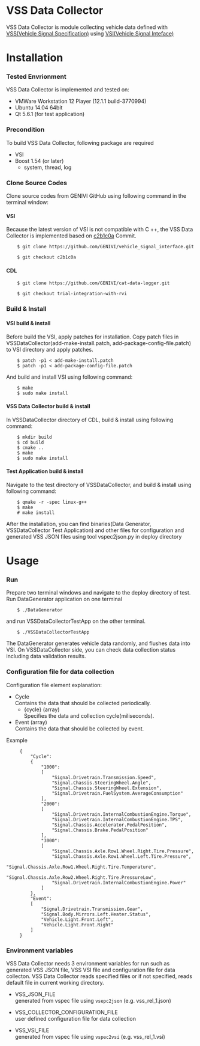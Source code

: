 # VSS Data Collector

VSS Data Collector is module collecting vehicle data defined with [VSS(Vehicle Signal Specification)](https://github.com/GENIVI/vehicle_signal_specification) using [VSI(Vehicle Signal Inteface)](https://github.com/GENIVI/vehicle_signal_interface)

# Installation

### Tested Envrionment
VSS Data Collector is implemented and tested on:
* VMWare Workstation 12 Player (12.1.1 build-3770994)
* Ubuntu 14.04 64bit
* Qt 5.6.1 (for test application)

### Precondition
To build VSS Data Collector, following package are required
* VSI
* Boost 1.54 (or later)
    * system, thread, log

### Clone Source Codes
Clone source codes from GENIVI GitHub using following command in the terminal window:
#### VSI
Because the latest version of VSI is not compatible with C ++, the VSS Data Collector is implemented based on [c2b1c0a](https://github.com/GENIVI/vehicle_signal_interface/tree/c2b1c0ab0124aa36a30ddd486cf8b373be7b2c0f) Commit.

        $ git clone https://github.com/GENIVI/vehicle_signal_interface.git
  
        $ git checkout c2b1c0a

#### CDL

        $ git clone https://github.com/GENIVI/cat-data-logger.git
  
        $ git checkout trial-integration-with-rvi
  
### Build & Install
#### VSI build & install
Before build the VSI, apply patches for installation.
Copy patch files in VSSDataCollector(add-make-install.patch, add-package-config-file.patch) to VSI directory and apply patches.

        $ patch -p1 < add-make-install.patch
        $ patch -p1 < add-package-config-file.patch

And build and install VSI using following command:

        $ make
        $ sudo make install

#### VSS Data Collector build & install
In VSSDataCollector directory of CDL, build & install using following command:

        $ mkdir build
        $ cd build
        $ cmake ..
        $ make
        $ sudo make install
        
#### Test Application build & install
Navigate to the test directory of VSSDataCollector, and build & install using following command:

        $ qmake -r -spec linux-g++
        $ make
        # make install
        
After the installation, you can find binaries(Data Generator, VSSDataCollector Test Application) and other files for configuration and generated VSS JSON files using tool vspec2json.py in deploy directory

# Usage

### Run
Prepare two terminal windows and navigate to the deploy directory of test.
Run DataGenerator application on one terminal

        $ ./DataGenerator
        
and run VSSDataCollectorTestApp on the other terminal.

        $ ./VSSDataCollectorTestApp
        
The DataGenerator generates vehicle data randomly, and flushes data into VSI.
On VSSDataCollector side, you can check data collection status including data validation results.

### Configuration file for data collection
Configuration file element explanation:
* Cycle  
Contains the data that should be collected periodically.
   * {cycle} (array)  
   Specifies the data and collection cycle(miliseconds).
* Event (array)  
Contains the data that should be collected by event.

Example

         {
             "Cycle":
             {
                 "1000":
                 [
                     "Signal.Drivetrain.Transmission.Speed",
                     "Signal.Chassis.SteeringWheel.Angle",
                     "Signal.Chassis.SteeringWheel.Extension",
                     "Signal.Drivetrain.FuelSystem.AverageConsumption"
                 ],
                 "2000":
                 [
                     "Signal.Drivetrain.InternalCombustionEngine.Torque",
                     "Signal.Drivetrain.InternalCombustionEngine.TPS",
                     "Signal.Chassis.Accelerator.PedalPosition",
                     "Signal.Chassis.Brake.PedalPosition"
                 ],
                 "3000":
                 [
                     "Signal.Chassis.Axle.Row1.Wheel.Right.Tire.Pressure",
                     "Signal.Chassis.Axle.Row1.Wheel.Left.Tire.Pressure",           
                     "Signal.Chassis.Axle.Row1.Wheel.Right.Tire.Temperature",
                     "Signal.Chassis.Axle.Row2.Wheel.Right.Tire.PressureLow",
                     "Signal.Drivetrain.InternalCombustionEngine.Power"
                 ]
             },
             "Event":
             [
                 "Signal.Drivetrain.Transmission.Gear",
                 "Signal.Body.Mirrors.Left.Heater.Status",
                 "Vehicle.Light.Front.Left",
                 "Vehicle.Light.Front.Right"
             ]
         }

### Environment variables
VSS Data Collector needs 3 environment variables for run such as generated VSS JSON file, VSS VSI file and configuration file for data collecton. VSS Data Collector reads specified files or if not specified, reads default file in current working directory.
* VSS_JSON_FILE  
generated from vspec file using `vsepc2json` (e.g. vss_rel_1.json)

* VSS_COLLECTOR_CONFIGURATION_FILE  
user defined configuration file for data collection 

* VSS_VSI_FILE  
generated from vspec file using `vspec2vsi` (e.g. vss_rel_1.vsi)  


